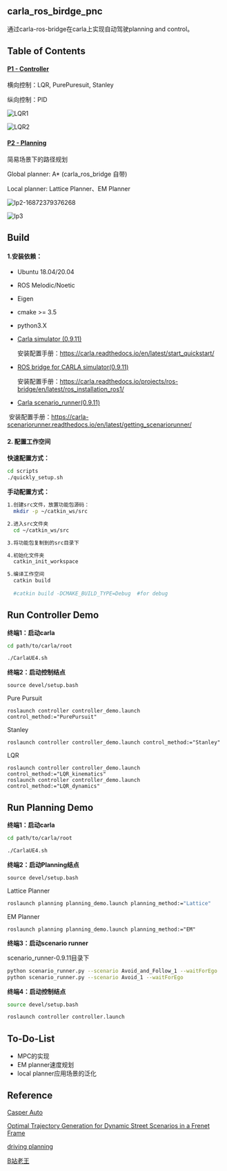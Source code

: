 ## carla_ros_birdge_pnc

通过carla-ros-bridge在carla上实现自动驾驶planning and control。



## Table of Contents

#### [P1 - Controller](./controller)

横向控制：LQR, PurePuresuit, Stanley

纵向控制：PID

![LQR1](figure/LQR1.gif)





![LQR2](figure/LQR2.gif)





#### [P2 - Planning](./planning)

简易场景下的路径规划

Global planner: A* (carla_ros_bridge 自带) 

Local planner: Lattice Planner、EM Planner

![lp2-16872379376268](figure/lp2.gif)

![lp3](figure/lp3.gif)



## Build

#### 1.安装依赖：

- Ubuntu 18.04/20.04 

- ROS Melodic/Noetic

- Eigen

- cmake >= 3.5

- python3.X

  

- [Carla simulator (0.9.11)](https://github.com/carla-simulator/carla/releases/tag/0.9.11)  

  安装配置手册：https://carla.readthedocs.io/en/latest/start_quickstart/

  

- [ROS bridge for CARLA simulator(0.9.11)](https://github.com/carla-simulator/ros-bridge/tree/0.9.11)  

  安装配置手册：https://carla.readthedocs.io/projects/ros-bridge/en/latest/ros_installation_ros1/

  

- [Carla scenario_runner(0.9.11)](https://github.com/czjaixuexi/scenario_runner/tree/v0.9.11-czj)

​		安装配置手册：https://carla-scenariorunner.readthedocs.io/en/latest/getting_scenariorunner/



#### 2. 配置工作空间

**快速配置方式：**

```bash
cd scripts
./quickly_setup.sh
```

**手动配置方式：**

```bash
1.创建src文件，放置功能包源码：
  mkdir -p ~/catkin_ws/src

2.进入src文件夹
  cd ~/catkin_ws/src

3.将功能包复制到的src目录下

4.初始化文件夹
  catkin_init_workspace

5.编译工作空间
  catkin build
  
  #catkin build -DCMAKE_BUILD_TYPE=Debug  #for debug
```





## Run Controller Demo

**终端1：启动carla**

```bash
cd path/to/carla/root

./CarlaUE4.sh
```

**终端2：启动控制结点**

```
source devel/setup.bash
```

Pure Pursuit

```
roslaunch controller controller_demo.launch control_method:="PurePursuit"
```

Stanley

```
roslaunch controller controller_demo.launch control_method:="Stanley"
```

LQR

```
roslaunch controller controller_demo.launch control_method:="LQR_kinematics"
roslaunch controller controller_demo.launch control_method:="LQR_dynamics"
```





## Run Planning Demo

**终端1：启动carla**

```bash
cd path/to/carla/root

./CarlaUE4.sh
```



**终端2：启动Planning结点**

```
source devel/setup.bash
```

Lattice Planner

```bash
roslaunch planning planning_demo.launch planning_method:="Lattice"
```

EM Planner

```
roslaunch planning planning_demo.launch planning_method:="EM"
```



**终端3：启动scenario runner** 

scenario_runner-0.9.11目录下

```bash
python scenario_runner.py --scenario Avoid_and_Follow_1 --waitForEgo   #用于Lattice Planner
python scenario_runner.py --scenario Avoid_1 --waitForEgo			   #用于EM Planner
```



**终端4：启动控制结点**

```bash
source devel/setup.bash

roslaunch controller controller.launch
```



## To-Do-List

- MPC的实现
- EM planner速度规划
- local planner应用场景的泛化





## Reference

[Casper Auto](https://github.com/casper-auto)

[Optimal Trajectory Generation for Dynamic Street Scenarios in a Frenet Frame](https://www.researchgate.net/publication/224156269_Optimal_Trajectory_Generation_for_Dynamic_Street_Scenarios_in_a_Frenet_Frame)

[driving planning](https://github.com/zhaokun506/driving-planning)

[B站老王](https://github.com/VincentWong3/automatic-driving-decision-and-planning-for-matlab)

